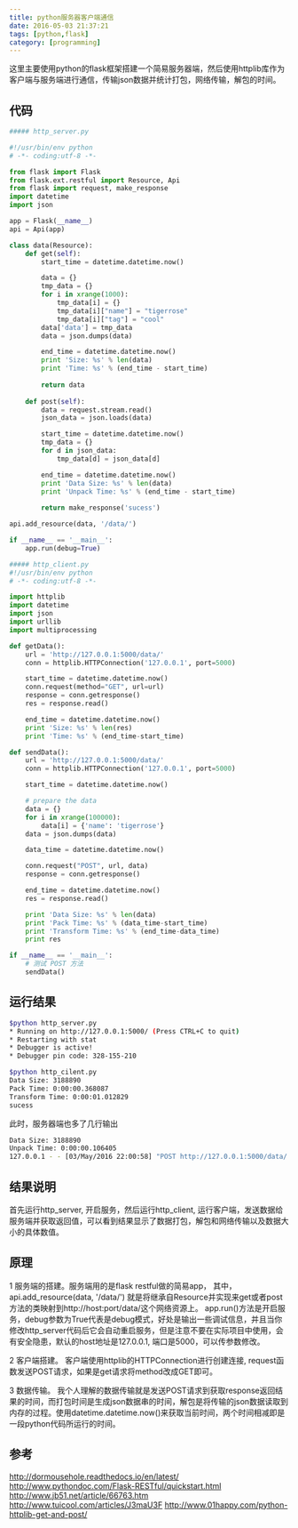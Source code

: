 ```yaml
---
title: python服务器客户端通信
date: 2016-05-03 21:37:21
tags: [python,flask]
category: [programming]
---
```


这里主要使用python的flask框架搭建一个简易服务器端，然后使用httplib库作为客户端与服务端进行通信，传输json数据并统计打包，网络传输，解包的时间。

## 代码

``` python
##### http_server.py

#!/usr/bin/env python
# -*- coding:utf-8 -*-

from flask import Flask
from flask.ext.restful import Resource, Api
from flask import request, make_response
import datetime
import json

app = Flask(__name__)
api = Api(app)

class data(Resource):
    def get(self):
        start_time = datetime.datetime.now()

        data = {}
        tmp_data = {}
        for i in xrange(1000):
            tmp_data[i] = {}
            tmp_data[i]["name"] = "tigerrose"
            tmp_data[i]["tag"] = "cool"
        data['data'] = tmp_data
        data = json.dumps(data)

        end_time = datetime.datetime.now()
        print 'Size: %s' % len(data)
        print 'Time: %s' % (end_time - start_time)
        
        return data
    
    def post(self):
        data = request.stream.read()
        json_data = json.loads(data)

        start_time = datetime.datetime.now()
        tmp_data = {}
        for d in json_data:
            tmp_data[d] = json_data[d]

        end_time = datetime.datetime.now()
        print 'Data Size: %s' % len(data)
        print 'Unpack Time: %s' % (end_time - start_time)
        
        return make_response('sucess')

api.add_resource(data, '/data/')

if __name__ == '__main__':
    app.run(debug=True)
```

``` python
##### http_client.py    
#!/usr/bin/env python
# -*- coding:utf-8 -*-

import httplib
import datetime
import json
import urllib
import multiprocessing

def getData():
    url = 'http://127.0.0.1:5000/data/'
    conn = httplib.HTTPConnection('127.0.0.1', port=5000)

    start_time = datetime.datetime.now()
    conn.request(method="GET", url=url)
    response = conn.getresponse()
    res = response.read()

    end_time = datetime.datetime.now()
    print 'Size: %s' % len(res)
    print 'Time: %s' % (end_time-start_time)

def sendData():
    url = 'http://127.0.0.1:5000/data/'
    conn = httplib.HTTPConnection('127.0.0.1', port=5000)

    start_time = datetime.datetime.now()

    # prepare the data
    data = {}
    for i in xrange(100000):
        data[i] = {'name': 'tigerrose'}
    data = json.dumps(data)

    data_time = datetime.datetime.now()

    conn.request("POST", url, data)
    response = conn.getresponse()

    end_time = datetime.datetime.now()
    res = response.read()

    print 'Data Size: %s' % len(data)
    print 'Pack Time: %s' % (data_time-start_time)
    print 'Transform Time: %s' % (end_time-data_time)
    print res

if __name__ == '__main__':
    # 测试 POST 方法
    sendData()
```

## 运行结果

``` bash
$python http_server.py 
* Running on http://127.0.0.1:5000/ (Press CTRL+C to quit)
* Restarting with stat
* Debugger is active!
* Debugger pin code: 328-155-210
```

``` bash
$python http_cilent.py 
Data Size: 3188890
Pack Time: 0:00:00.368087
Transform Time: 0:00:01.012829
sucess
```

此时，服务器端也多了几行输出

``` bash
Data Size: 3188890
Unpack Time: 0:00:00.106405
127.0.0.1 - - [03/May/2016 22:00:58] "POST http://127.0.0.1:5000/data/ HTTP/1.1" 200 -
```

## 结果说明

首先运行http_server, 开启服务，然后运行http_client, 运行客户端，发送数据给服务端并获取返回值，可以看到结果显示了数据打包，解包和网络传输以及数据大小的具体数值。

## 原理

1 服务端的搭建。服务端用的是flask restful做的简易app， 其中，api.add_resource(data, '/data/') 就是将继承自Resource并实现来get或者post方法的类映射到http://host:port/data/这个网络资源上。
  app.run()方法是开启服务，debug参数为True代表是debug模式，好处是输出一些调试信息，并且当你修改http_server代码后它会自动重启服务，但是注意不要在实际项目中使用，会有安全隐患，默认的host地址是127.0.0.1, 端口是5000，可以传参数修改。

2 客户端搭建。 客户端使用httplib的HTTPConnection进行创建连接, request函数发送POST请求，如果是get请求将method改成GET即可。

3 数据传输。 我个人理解的数据传输就是发送POST请求到获取response返回结果的时间，而打包时间是生成json数据串的时间，解包是将传输的json数据读取到内存的过程。使用datetime.datetime.now()来获取当前时间，两个时间相减即是一段python代码所运行的时间。

## 参考
http://dormousehole.readthedocs.io/en/latest/
http://www.pythondoc.com/Flask-RESTful/quickstart.html
http://www.jb51.net/article/66763.htm
http://www.tuicool.com/articles/J3maU3F
http://www.01happy.com/python-httplib-get-and-post/

